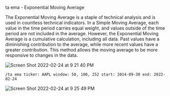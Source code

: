 ta ema - Exponential Moving Average

The Exponential Moving Average is a staple of technical analysis and is used in countless technical indicators. In a Simple Moving Average, each value in the time period carries equal weight, and values outside of the time period are not included in the average. However, the Exponential Moving Average is a cumulative calculation, including all data. Past values have a diminishing contribution to the average, while more recent values have a greater contribution. This method allows the moving average to be more responsive to changes in the data.

![Screen Shot 2022-02-24 at 9 21 40 PM](https://user-images.githubusercontent.com/85772166/155658660-5ab309d7-487c-497a-b964-ac3a2b6b0125.png)

```
/ta ema ticker: AAPL window: 50, 100, 252 start: 2014-09-30 end: 2022-02-24
```

![Screen Shot 2022-02-24 at 9 25 49 PM](https://user-images.githubusercontent.com/85772166/155659113-bd7e6241-c95e-45d6-b7a5-c9f31904d241.png)
